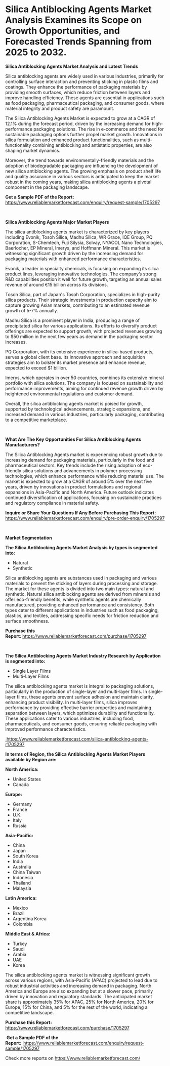 <p><h1>Silica Antiblocking Agents Market Analysis Examines its Scope on Growth Opportunities, and Forecasted Trends Spanning from 2025 to 2032.</h1></p><p><strong>Silica Antiblocking Agents Market Analysis and Latest Trends</strong></p>
<p><p>Silica antiblocking agents are widely used in various industries, primarily for controlling surface interaction and preventing sticking in plastic films and coatings. They enhance the performance of packaging materials by providing smooth surfaces, which reduce friction between layers and improve handling efficiency. These agents are essential in applications such as food packaging, pharmaceutical packaging, and consumer goods, where material integrity and product safety are paramount.</p><p>The Silica Antiblocking Agents Market is expected to grow at a CAGR of 12.1% during the forecast period, driven by the increasing demand for high-performance packaging solutions. The rise in e-commerce and the need for sustainable packaging options further propel market growth. Innovations in silica formulation and enhanced product functionalities, such as multi-functionality combining antiblocking and antistatic properties, are also shaping market dynamics. </p><p>Moreover, the trend towards environmentally-friendly materials and the adoption of biodegradable packaging are influencing the development of new silica antiblocking agents. The growing emphasis on product shelf life and quality assurance in various sectors is anticipated to keep the market robust in the coming years, making silica antiblocking agents a pivotal component in the packaging landscape.</p></p>
<p><strong>Get a Sample PDF of the Report:&nbsp;</strong> <a href="https://www.reliablemarketforecast.com/enquiry/request-sample/1705297?utm_campaign=1169&utm_medium=2&utm_source=Github&utm_content=ia&utm_term=09012025&utm_id=silica-antiblocking-agents">https://www.reliablemarketforecast.com/enquiry/request-sample/1705297</a></p>
<p>&nbsp;</p>
<p><strong>Silica Antiblocking Agents Major Market Players</strong></p>
<p><p>The silica antiblocking agents market is characterized by key players including Evonik, Tosoh Silica, Madhu Silica, WR Grace, IQE Group, PQ Corporation, S-Chemtech, Fuji Silysia, Solvay, NYACOL Nano Technologies, Baerlocher, EP Mineral, Imerys, and Hoffmann Mineral. This market is witnessing significant growth driven by the increasing demand for packaging materials with enhanced performance characteristics.</p><p>Evonik, a leader in specialty chemicals, is focusing on expanding its silica product lines, leveraging innovative technologies. The company’s strong R&D capabilities position it well for future growth, targeting an annual sales revenue of around €15 billion across its divisions.</p><p>Tosoh Silica, part of Japan's Tosoh Corporation, specializes in high-purity silica products. Their strategic investments in production capacity aim to capture growing Asian markets, contributing to an estimated revenue growth of 5-7% annually.</p><p>Madhu Silica is a prominent player in India, producing a range of precipitated silica for various applications. Its efforts to diversify product offerings are expected to support growth, with projected revenues growing to $50 million in the next few years as demand in the packaging sector increases.</p><p>PQ Corporation, with its extensive experience in silica-based products, serves a global client base. Its innovative approach and acquisition strategies aim to bolster its market presence and enhance revenue, expected to exceed $1 billion.</p><p>Imerys, which operates in over 50 countries, combines its extensive mineral portfolio with silica solutions. The company is focused on sustainability and performance improvements, aiming for continued revenue growth driven by heightened environmental regulations and customer demand.</p><p>Overall, the silica antiblocking agents market is poised for growth, supported by technological advancements, strategic expansions, and increased demand in various industries, particularly packaging, contributing to a competitive marketplace.</p></p>
<p>&nbsp;</p>
<p><strong>What Are The Key Opportunities For Silica Antiblocking Agents Manufacturers?</strong></p>
<p><p>The Silica Antiblocking Agents market is experiencing robust growth due to increasing demand for packaging materials, particularly in the food and pharmaceutical sectors. Key trends include the rising adoption of eco-friendly silica solutions and advancements in polymer processing technologies, which enhance performance while reducing material use. The market is expected to grow at a CAGR of around 5% over the next five years, driven by innovations in product formulations and regional expansions in Asia-Pacific and North America. Future outlook indicates continued diversification of applications, focusing on sustainable practices and regulatory compliance in material safety.</p></p>
<p><strong>Inquire or Share Your Questions If Any Before Purchasing This Report:</strong> <a href="https://www.reliablemarketforecast.com/enquiry/pre-order-enquiry/1705297?utm_campaign=1169&utm_medium=2&utm_source=Github&utm_content=ia&utm_term=09012025&utm_id=silica-antiblocking-agents">https://www.reliablemarketforecast.com/enquiry/pre-order-enquiry/1705297</a></p>
<p>&nbsp;</p>
<p><strong>Market Segmentation</strong></p>
<p><strong>The Silica Antiblocking Agents Market Analysis by types is segmented into:</strong></p>
<p><ul><li>Natural</li><li>Synthetic</li></ul></p>
<p><p>Silica antiblocking agents are substances used in packaging and various materials to prevent the sticking of layers during processing and storage. The market for these agents is divided into two main types: natural and synthetic. Natural silica antiblocking agents are derived from minerals and offer eco-friendly benefits, while synthetic agents are chemically manufactured, providing enhanced performance and consistency. Both types cater to different applications in industries such as food packaging, plastics, and textiles, addressing specific needs for friction reduction and surface smoothness.</p></p>
<p><strong>Purchase this Report:&nbsp;</strong><a href="https://www.reliablemarketforecast.com/purchase/1705297?utm_campaign=1169&utm_medium=2&utm_source=Github&utm_content=ia&utm_term=09012025&utm_id=silica-antiblocking-agents">https://www.reliablemarketforecast.com/purchase/1705297</a></p>
<p>&nbsp;</p>
<p><strong>The Silica Antiblocking Agents Market Industry Research by Application is segmented into:</strong></p>
<p><ul><li>Single Layer Films</li><li>Multi-Layer Films</li></ul></p>
<p><p>The silica antiblocking agents market is integral to packaging solutions, particularly in the production of single-layer and multi-layer films. In single-layer films, these agents prevent surface adhesion and maintain clarity, enhancing product visibility. In multi-layer films, silica improves performance by providing effective barrier properties and maintaining separation between layers, which optimizes durability and functionality. These applications cater to various industries, including food, pharmaceuticals, and consumer goods, ensuring reliable packaging with improved performance characteristics.</p></p>
<p><a href="https://www.reliablemarketforecast.com/silica-antiblocking-agents-r1705297?utm_campaign=1169&utm_medium=2&utm_source=Github&utm_content=ia&utm_term=09012025&utm_id=silica-antiblocking-agents">&nbsp;https://www.reliablemarketforecast.com/silica-antiblocking-agents-r1705297</a></p>
<p><strong>In terms of Region, the Silica Antiblocking Agents Market Players available by Region are:</strong></p>
<p>
    <p> <strong> North America: </strong>
        <ul>
            <li>United States</li>
            <li>Canada</li>
        </ul>
        </p> 
    <p> <strong> Europe: </strong>
        <ul>
            <li>Germany</li>
            <li>France</li>
            <li>U.K.</li>
            <li>Italy</li>
            <li>Russia</li>
        </ul>
        </p> 
    <p> <strong> Asia-Pacific: </strong>
        <ul>
            <li>China</li>
            <li>Japan</li>
            <li>South Korea</li>
            <li>India</li>
            <li>Australia</li>
            <li>China Taiwan</li>
            <li>Indonesia</li>
            <li>Thailand</li>
            <li>Malaysia</li>
        </ul>
        </p> 
    <p> <strong> Latin America: </strong>
        <ul>
            <li>Mexico</li>
            <li>Brazil</li>
            <li>Argentina Korea</li>
            <li>Colombia</li>
        </ul>
        </p> 
    <p> <strong> Middle East & Africa: </strong>
        <ul>
            <li>Turkey</li>
            <li>Saudi</li>
            <li>Arabia</li>
            <li>UAE</li>
            <li>Korea</li>
        </ul>
    </p>
    </p>
<p><p>The silica antiblocking agents market is witnessing significant growth across various regions, with Asia-Pacific (APAC) projected to lead due to robust industrial activities and increasing demand in packaging. North America and Europe are also expanding but at a slower pace, primarily driven by innovation and regulatory standards. The anticipated market share is approximately 35% for APAC, 25% for North America, 20% for Europe, 15% for China, and 5% for the rest of the world, indicating a competitive landscape.</p></p>
<p><strong>Purchase this Report: </strong><a href="https://www.reliablemarketforecast.com/purchase/1705297?utm_campaign=1169&utm_medium=2&utm_source=Github&utm_content=ia&utm_term=09012025&utm_id=silica-antiblocking-agents">https://www.reliablemarketforecast.com/purchase/1705297</a></p>
<p>&nbsp;<strong>Get a Sample PDF of the Report:&nbsp;&nbsp;</strong><a href="https://www.reliablemarketforecast.com/enquiry/request-sample/1705297?utm_campaign=1169&utm_medium=2&utm_source=Github&utm_content=ia&utm_term=09012025&utm_id=silica-antiblocking-agents">https://www.reliablemarketforecast.com/enquiry/request-sample/1705297</a></p>
<p><strong></strong></p>
<p>Check more reports on <a href="https://www.reliablemarketforecast.com/?utm_campaign=1169&utm_medium=2&utm_source=Github&utm_content=ia&utm_term=09012025&utm_id=silica-antiblocking-agents">https://www.reliablemarketforecast.com/</a></p>